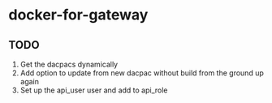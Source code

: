 # docker-for-gateway


## TODO

1. Get the dacpacs dynamically 
2. Add option to update from new dacpac without build from the ground up again
3. Set up the api_user user and add to api_role
